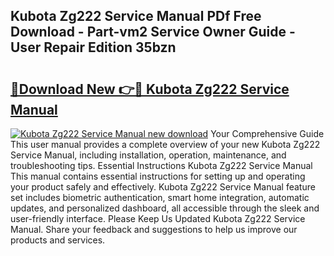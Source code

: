 ## Kubota Zg222 Service Manual PDf Free Download - Part-vm2 Service Owner Guide - User Repair Edition 35bzn

# <h2><a href="http://bc85771.oget.top/?id=Kubota+Zg222+Service+Manual">🔗Download New 👉🔴 Kubota Zg222 Service Manual</a></h2>

[![Kubota Zg222 Service Manual new download](https://i.imgur.com/5g1atiW.png)](http://bc85771.oget.top/?id=Kubota+Zg222+Service+Manual)
Your Comprehensive Guide This user manual provides a complete overview of your new Kubota Zg222 Service Manual, including installation, operation, maintenance, and troubleshooting tips. Essential Instructions Kubota Zg222 Service Manual This manual contains essential instructions for setting up and operating your product safely and effectively. Kubota Zg222 Service Manual feature set includes biometric authentication, smart home integration, automatic updates, and personalized dashboard, all accessible through the sleek and user-friendly interface. Please Keep Us Updated Kubota Zg222 Service Manual. Share your feedback and suggestions to help us improve our products and services.
